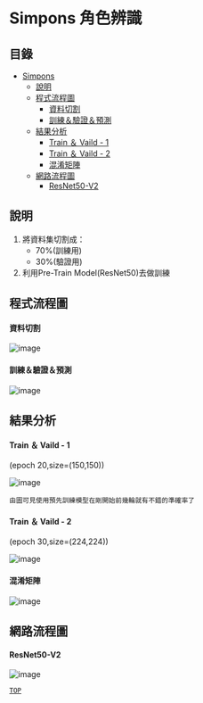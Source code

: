 Simpons 角色辨識  
===

## 目錄  

* [Simpons](#Simpons)  
  * [說明](#說明)  
  * [程式流程圖](#程式流程圖)  
     * [資料切割](#資料切割)  
     * [訓練＆驗證＆預測](#訓練＆驗證＆預測)  
  * [結果分析](#結果分析)  
     * [Train ＆ Vaild - 1](#Train-＆-Vaild---1)  
     * [Train ＆ Vaild - 2](#Train-＆-Vaild---2)  
     * [混淆矩陣](#混淆矩陣)  
  * [網路流程圖](#網路流程圖)  
     * [ResNet50-V2](#ResNet50-V2)  
  
  


 說明  
 ---
 
1. 將資料集切割成：  
    * 70%(訓練用)  
    * 30%(驗證用)  
4. 利用Pre-Train Model(ResNet50)去做訓練  




程式流程圖
---
#### 資料切割  

![image](https://github.com/t108368530/ML-Class_Simpons/blob/master/png/split_train%26valid.png)  

#### 訓練＆驗證＆預測  

![image](https://github.com/t108368530/ML-Class_Simpons/blob/master/png/train.png)  



結果分析
---
#### Train ＆ Vaild - 1  
(epoch 20,size=(150,150))

![image](https://github.com/t108368530/ML-Class_Simpons/blob/master/png/tensorboard1.png)  

`由圖可見使用預先訓練模型在剛開始前幾輪就有不錯的準確率了`  


#### Train ＆ Vaild - 2  
(epoch 30,size=(224,224))  

![image](https://github.com/t108368530/ML-Class_Simpons/blob/master/png/tensorboard2.png)  

#### 混淆矩陣  

![image](https://github.com/t108368530/ML-Class_Simpons/blob/master/png/CM.png)  


網路流程圖  
---

#### ResNet50-V2  

![image](https://github.com/t108368530/ML-Class_Simpons/blob/master/png/ResNet50-V2-simpons.png)  

[`TOP`](#目錄)  
